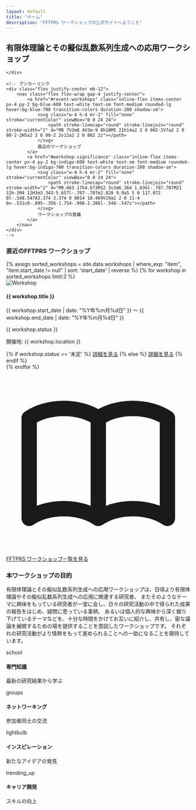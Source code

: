 ```yaml
---
layout: default
title: "ホーム"
description: "FFTPRS ワークショップの公式サイトへようこそ"
---
```


<!-- Hero Section -->
<section class="text-center mb-16">
    <div class="container mx-auto px-4 text-center">
        <h2 class="text-4xl font-bold text-gray-900 mb-4">有限体理論とその擬似乱数系列生成への応用ワークショップ</h2>
    
    </div>
    
    <!-- アンカーリンク 
    <div class="flex justify-center mb-12">
        <nav class="flex flex-wrap gap-4 justify-center">
            <a href="#recent-workshops" class="inline-flex items-center px-4 py-2 bg-blue-600 text-white text-sm font-medium rounded-lg hover:bg-blue-700 transition-colors duration-200 shadow-sm">
                <svg class="w-4 h-4 mr-2" fill="none" stroke="currentColor" viewBox="0 0 24 24">
                    <path stroke-linecap="round" stroke-linejoin="round" stroke-width="2" d="M8 7V3m8 4V3m-9 8h10M5 21h14a2 2 0 002-2V7a2 2 0 00-2-2H5a2 2 0 00-2 2v12a2 2 0 002 2z"></path>
                </svg>
                直近のワークショップ
            </a>
            <a href="#workshop-significance" class="inline-flex items-center px-4 py-2 bg-indigo-600 text-white text-sm font-medium rounded-lg hover:bg-indigo-700 transition-colors duration-200 shadow-sm">
                <svg class="w-4 h-4 mr-2" fill="none" stroke="currentColor" viewBox="0 0 24 24">
                    <path stroke-linecap="round" stroke-linejoin="round" stroke-width="2" d="M9.663 17h4.673M12 3v1m6.364 1.636l-.707.707M21 12h-1M4 12H3m3.343-5.657l-.707-.707m2.828 9.9a5 5 0 117.072 0l-.548.547A3.374 3.374 0 0014 18.469V19a2 2 0 11-4 0v-.531c0-.895-.356-1.754-.988-2.386l-.548-.547z"></path>
                </svg>
                ワークショップの意義
            </a>
        </nav>
    </div>
    -->
</section>

<section class="mb-16" id="recent-workshops">
    <h3 class="text-3xl font-bold text-gray-800 mb-8 text-center">直近のFFTPRS ワークショップ</h3>
    <div class="grid md:grid-cols-2 lg:grid-cols-2 gap-8">
        {% assign sorted_workshops = site.data.workshops | where_exp: "item", "item.start_date != null" | sort: 'start_date' | reverse %}
        {% for workshop in sorted_workshops limit:2 %}
            <div class="bg-white rounded-lg shadow-md overflow-hidden hover:shadow-xl transition-shadow duration-300">
                <img alt="Workshop" class="w-full h-48 object-cover"
                    src="https://lh3.googleusercontent.com/aida-public/AB6AXuBu4B3SmV6I2BvvkQAlcXWOH1Bgt8qP2c4FNXqpCu9UVX6gelBUCtQfXnF_pmnqiIX4Og22kjdW2-hS7FOfAp3LseP5nbUjndZuJ-2lK4esOJC5IKved9fbQv-BkVv1Yqnbsrj21nlQHQmEb_lg04zRl8zsz5gxAmfcXJdX1qOr4zWkOqtIzbQ8zT6HiWUM_A7g4ADMJbtaaK1Rp4Bcu-XkQUQgbrPYMDksGfceZGdcwsKLLa4uNEVa9wpXGhyrnW-LGVkcKrx_Fd4" />
                <div class="p-6">
                    <h4 class="text-xl font-bold text-gray-800 mb-2">{{ workshop.title }}</h4>
                    <p class="text-sm text-gray-500 mb-4">{{ workshop.start_date | date: "%Y年%m月%d日" }} 〜 {{ workshop.end_date | date: "%Y年%m月%d日" }}</p>
                    <p class="text-sm text-gray-500 mb-4 font-bold">{{ workshop.status }}</p>
                    <p class="text-gray-700 mb-4">開催地: {{ workshop.location }}</p>
                    {% if workshop.status == '未定' %}
                        <a class="inline-block bg-gray-300 text-gray-600 font-semibold px-6 py-2 rounded-lg cursor-not-allowed" href="#">詳細を見る</a>
                    {% else %}
                        <a class="inline-block bg-blue-600 text-white font-semibold px-6 py-2 rounded-lg hover:bg-blue-700 transition-colors duration-300" href="{{ workshop.url | relative_url }}">詳細を見る</a>
                    {% endif %}
                </div>
            </div>
        {% endfor %}
    </div>
    <div class="text-center mt-12">
        <a href="/WS/pages/workshops/" class="inline-flex items-center px-6 py-3 bg-green-600 text-white font-semibold rounded-lg hover:bg-green-700 transition-colors duration-300 shadow-md hover:shadow-lg">
            <svg class="w-5 h-5 mr-2" fill="none" stroke="currentColor" viewBox="0 0 24 24">
                <path stroke-linecap="round" stroke-linejoin="round" stroke-width="2" d="M12 6.253v13m0-13C10.832 5.477 9.246 5 7.5 5S4.168 5.477 3 6.253v13C4.168 18.477 5.754 18 7.5 18s3.332.477 4.5 1.253m0-13C13.168 5.477 14.754 5 16.5 5c1.746 0 3.332.477 4.5 1.253v13C19.832 18.477 18.246 18 16.5 18c-1.746 0-3.332.477-4.5 1.253"></path>
            </svg>
            FFTPRS ワークショップ一覧を見る
        </a>
    </div>
</section>

<!-- About Section -->
<section class="bg-blue-50 rounded-lg p-8 md:p-12 mb-16" id="workshop-significance">
    <div class="flex flex-col md:flex-row items-center justify-between gap-8">
        <div class="md:w-1/2">
        <h3 class="text-3xl font-bold text-gray-800 mb-4">本ワークショップの目的</h3>
        <p class="text-gray-700 leading-relaxed">有限体理論とその擬似乱数系列生成への応用ワークショップは、日頃より有限体理論やその擬似乱数系列生成への応用に関連する研究者、
        またそのようなテーマに興味をもっている研究者が一堂に会し、日々の研究活動の中で得られた成果の報告をはじめ、疑問に思っている事柄、
        あるいは個人的な興味から深く掘り下げているテーマなどを、十分な時間をかけてお互いに紹介し、共有し、密な議論を展開するための場を提供することを意図したワークショップです。
        それぞれの研究活動がより情熱をもって進められることへの一助になることを期待しています。</p>
    </div>
    <div class="md:w-1/2 flex justify-center">
        <div class="grid grid-cols-2 gap-4">
            <div class="bg-white p-6 rounded-lg shadow-md text-center">
                <span class="material-icons text-blue-600 text-4xl mb-2">school</span>
                <h4 class="font-bold text-gray-800">専門知識</h4>
                <p class="text-sm text-gray-600">最新の研究結果から学ぶ</p>
            </div>
            <div class="bg-white p-6 rounded-lg shadow-md text-center">
                <span class="material-icons text-blue-600 text-4xl mb-2">groups</span>
                <h4 class="font-bold text-gray-800">ネットワーキング</h4>
                <p class="text-sm text-gray-600">参加者同士の交流</p>
            </div>
            <div class="bg-white p-6 rounded-lg shadow-md text-center">
                <span class="material-icons text-blue-600 text-4xl mb-2">lightbulb</span>
                <h4 class="font-bold text-gray-800">インスピレーション</h4>
                <p class="text-sm text-gray-600">新たなアイデアの発見</p>
            </div>
            <div class="bg-white p-6 rounded-lg shadow-md text-center">
                <span class="material-icons text-blue-600 text-4xl mb-2">trending_up</span>
                <h4 class="font-bold text-gray-800">キャリア開発</h4>
                <p class="text-sm text-gray-600">スキルの向上</p>
            </div>
        </div>
    </div>
